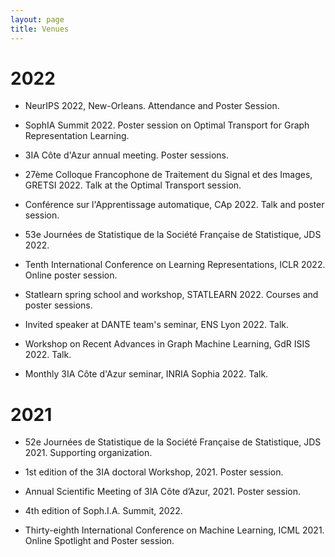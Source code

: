 ```yaml
---
layout: page
title: Venues
---
```



# 2022


* NeurIPS 2022, New-Orleans. Attendance and Poster Session.

* SophIA Summit 2022. Poster session on Optimal Transport for Graph Representation Learning.

* 3IA Côte d'Azur annual meeting. Poster sessions. 

* 27ème Colloque Francophone de Traitement du Signal et des Images, GRETSI 2022. Talk at the Optimal Transport session. 

* Conférence sur l'Apprentissage automatique, CAp 2022. Talk and poster session.

* 53e Journées de Statistique de la Société Française de Statistique, JDS 2022.

* Tenth International Conference on Learning Representations, ICLR 2022. Online poster session. 

* Statlearn spring school and workshop, STATLEARN 2022. Courses and poster sessions.

* Invited speaker at DANTE team's seminar, ENS Lyon 2022. Talk.

* Workshop on Recent Advances in Graph Machine Learning, GdR ISIS 2022. Talk.

* Monthly 3IA Côte d'Azur seminar, INRIA Sophia 2022. Talk.



# 2021



*  52e Journées de Statistique de la Société Française de Statistique, JDS 2021. Supporting organization.

*  1st edition of the 3IA doctoral Workshop, 2021. Poster session.

*  Annual Scientific Meeting of 3IA Côte d’Azur, 2021. Poster session.

*  4th edition of Soph.I.A. Summit, 2022.

*  Thirty-eighth International Conference on Machine Learning, ICML 2021. Online Spotlight and Poster session.